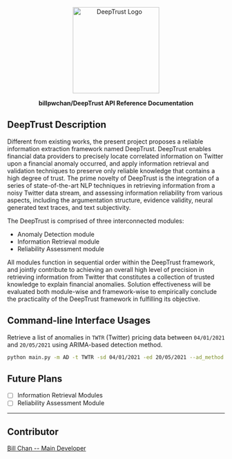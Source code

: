<div align="center">
  <img alt="DeepTrust Logo" src="https://i.ibb.co/4gCKfgt/logo.png" width="200px" />

**billpwchan/DeepTrust API Reference Documentation**
</div>

## DeepTrust Description

Different from existing works, the present project proposes a reliable information extraction framework named DeepTrust. DeepTrust enables financial data providers to precisely locate correlated information on Twitter upon a financial anomaly occurred, and apply information retrieval and validation techniques to preserve only reliable knowledge that contains a high degree of trust. The prime novelty of DeepTrust is the integration of a series of state-of-the-art NLP techniques in retrieving information from a noisy Twitter data stream, and assessing information reliability from various aspects, including the argumentation structure, evidence validity, neural generated text traces, and text subjectivity. 

The DeepTrust is comprised of three interconnected modules: 
- Anomaly Detection module
- Information Retrieval module
- Reliability Assessment module 
  
All modules function in sequential order within the DeepTrust framework, and jointly contribute to achieving an overall high level of precision in retrieving information from Twitter that constitutes a collection of trusted knowledge to explain financial anomalies. Solution effectiveness will be evaluated both module-wise and framework-wise to empirically conclude the practicality of the DeepTrust framework in fulfilling its objective. 

## Command-line Interface Usages

Retrieve a list of anomalies in `TWTR` (Twitter) pricing data between `04/01/2021` and `20/05/2021` using ARIMA-based 
detection method.
```bash
python main.py -m AD -t TWTR -sd 04/01/2021 -ed 20/05/2021 --ad_method arima
```

## Future Plans

- [ ] Information Retrieval Modules
- [ ] Reliability Assessment Module

-----------

## Contributor

[Bill Chan -- Main Developer](https://github.com/billpwchan/)
